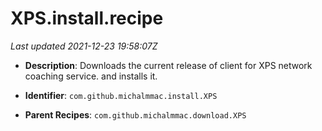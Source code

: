 # XPS.install.recipe

_Last updated 2021-12-23 19:58:07Z_

- **Description**: Downloads the current release of client for XPS network coaching service. and installs it.

- **Identifier**: `com.github.michalmmac.install.XPS`

- **Parent Recipes**: `com.github.michalmmac.download.XPS`